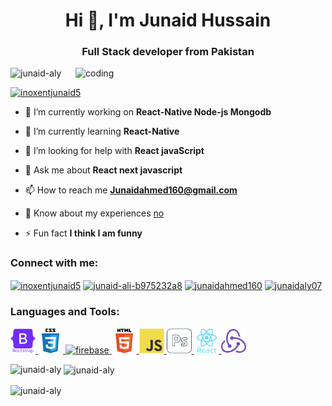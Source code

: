 <h1 align="center">Hi 👋, I'm Junaid Hussain</h1>
<h3 align="center">Full Stack developer from Pakistan</h3>
<img align="right" alt="coding" width="400" src="https://miro.medium.com/v2/resize:fit:679/1*zVnWJtyGOX_kUIDm6ccCfQ.gif" autoplay>


<p align="left"> <img src="https://komarev.com/ghpvc/?username=junaid-aly&label=Profile%20views&color=0e75b6&style=flat" alt="junaid-aly" /> </p>



<p align="left"> <a href="https://twitter.com/inoxentjunaid5" target="blank"><img src="https://img.shields.io/twitter/follow/inoxentjunaid5?logo=twitter&style=for-the-badge" alt="inoxentjunaid5" /></a> </p>

- 🔭 I’m currently working on **React-Native Node-js Mongodb**

- 🌱 I’m currently learning **React-Native**

- 🤝 I’m looking for help with **React javaScript**

- 💬 Ask me about **React next javascript**

- 📫 How to reach me **Junaidahmed160@gmail.com**

- 📄 Know about my experiences [no](no)

- ⚡ Fun fact **I think I am funny**

<h3 align="left">Connect with me:</h3>
<p align="left">
<a href="https://twitter.com/inoxentjunaid5" target="blank"><img align="center" src="https://raw.githubusercontent.com/rahuldkjain/github-profile-readme-generator/master/src/images/icons/Social/twitter.svg" alt="inoxentjunaid5" height="30" width="40" /></a>
<a href="https://linkedin.com/in/junaid-ali-b975232a8" target="blank"><img align="center" src="https://raw.githubusercontent.com/rahuldkjain/github-profile-readme-generator/master/src/images/icons/Social/linked-in-alt.svg" alt="junaid-ali-b975232a8" height="30" width="40" /></a>
<a href="https://fb.com/junaidahmed160" target="blank"><img align="center" src="https://raw.githubusercontent.com/rahuldkjain/github-profile-readme-generator/master/src/images/icons/Social/facebook.svg" alt="junaidahmed160" height="30" width="40" /></a>
<a href="https://instagram.com/junaidaly07" target="blank"><img align="center" src="https://raw.githubusercontent.com/rahuldkjain/github-profile-readme-generator/master/src/images/icons/Social/instagram.svg" alt="junaidaly07" height="30" width="40" /></a>
</p>

<h3 align="left">Languages and Tools:</h3>
<p align="left"> <a href="https://getbootstrap.com" target="_blank" rel="noreferrer"> <img src="https://raw.githubusercontent.com/devicons/devicon/master/icons/bootstrap/bootstrap-plain-wordmark.svg" alt="bootstrap" width="40" height="40"/> </a> <a href="https://www.w3schools.com/css/" target="_blank" rel="noreferrer"> <img src="https://raw.githubusercontent.com/devicons/devicon/master/icons/css3/css3-original-wordmark.svg" alt="css3" width="40" height="40"/> </a> <a href="https://firebase.google.com/" target="_blank" rel="noreferrer"> <img src="https://www.vectorlogo.zone/logos/firebase/firebase-icon.svg" alt="firebase" width="40" height="40"/> </a> <a href="https://www.w3.org/html/" target="_blank" rel="noreferrer"> <img src="https://raw.githubusercontent.com/devicons/devicon/master/icons/html5/html5-original-wordmark.svg" alt="html5" width="40" height="40"/> </a> <a href="https://developer.mozilla.org/en-US/docs/Web/JavaScript" target="_blank" rel="noreferrer"> <img src="https://raw.githubusercontent.com/devicons/devicon/master/icons/javascript/javascript-original.svg" alt="javascript" width="40" height="40"/> </a> <a href="https://www.photoshop.com/en" target="_blank" rel="noreferrer"> <img src="https://raw.githubusercontent.com/devicons/devicon/master/icons/photoshop/photoshop-line.svg" alt="photoshop" width="40" height="40"/> </a> <a href="https://reactjs.org/" target="_blank" rel="noreferrer"> <img src="https://raw.githubusercontent.com/devicons/devicon/master/icons/react/react-original-wordmark.svg" alt="react" width="40" height="40"/> </a> <a href="https://redux.js.org" target="_blank" rel="noreferrer"> <img src="https://raw.githubusercontent.com/devicons/devicon/master/icons/redux/redux-original.svg" alt="redux" width="40" height="40"/> </a> </p>

<p><img align="left" src="https://github-readme-stats.vercel.app/api/top-langs?username=junaid-aly&show_icons=true&locale=en&layout=compact" alt="junaid-aly" /></p>

<p>&nbsp;<img align="center" src="https://github-readme-stats.vercel.app/api?username=junaid-aly&show_icons=true&locale=en" alt="junaid-aly" /></p>

<p><img align="center" src="https://github-readme-streak-stats.herokuapp.com/?user=junaid-aly&" alt="junaid-aly" /></p>
